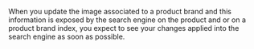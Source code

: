 When you update the image associated to a product brand and this information is exposed
by the search engine on the product and or on a product brand index, you expect to see
your changes applied into the search engine as soon as possible.
